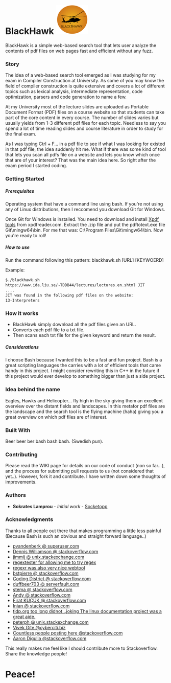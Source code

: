 # BlackHawk ![alt text](src/common/images/blackhawk_logo_color_xxsmall.png "blackhawk_logo_color")

BlackHawk is a simple web-based search tool that lets user analyze the contents of pdf files on web pages fast and efficient without any fuzz. 

### Story
The idea of a web-based search tool emerged as I was studying for my exam in Compiler Construction at University. As some of you may know the field of compiler construction is quite extensive and covers a lot of different topics such as lexical analysis, intermediate representation, code optimization, parsers and code generation to name a few. 

At my University most of the lecture slides are uploaded as Portable Document Format (PDF) files on a course website so that students can take part of the core content in every course. The number of slides varies but usually yields from 1-3 different pdf files for each topic. Needless to say you spend a lot of time reading slides and course literature in order to study for the final exam. 

As I was typing Ctrl + F... in a pdf file to see if what I was looking for existed in that pdf file, the idea suddenly hit me. What if there was some kind of tool that lets you scan all pdfs file on a website and lets you know which once that are of your interest? That was the main idea here. So right after the exam period I started coding.

### Getting Started
##### Prerequisites
Operating system that have a command line using bash. If you're not using any of Linux distributions, then I reccomend you download Git for Windows. 

Once Git for Windows is installed. You need to download and install
[Xpdf tools](https://www.xpdfreader.com/download.html) from xpdfreader.com. Extract the .zip file and put the pdftotext.exe file Git\mingw64\bin. 
For me that was: C:\Program Files\Git\mingw64\bin.
Now you're ready to roll! 


##### How to use
Run the command following this pattern: blackhawk.sh [URL] [KEYWOERD]

Example:
```
$./blackhawk.sh https://www.ida.liu.se/~TDDB44/lectures/lectures.en.shtml JIT
....
JIT was found in the following pdf files on the website:
13-Interpreters
```

### How it works
* BlackHawk simply download all the pdf files given an URL. 
* Converts each pdf file to a txt file.
* Then scans each txt file for the given keyword and return the result.

##### Considerations
I choose Bash because I wanted this to be a fast and fun project. Bash is a great scripting languages the carries with a lot of efficient tools that came handy in this project.
I might consider rewriting this in C++ in the future if this project would ever develop to something bigger than just a side project. 

### Idea behind the name
Eagles, Hawks and Helicopter... fly high in the sky giving them an excellent overview over the distant fields and landscapes. In this metafor pdf files are the landscape and the search tool is the flying machine (haha) giving you a great overview on which pdf files are of interest. 

### Built With
Beer beer ber bash bash bash. (Swedish pun).

### Contributing

Please read the WIKI page for details on our code of conduct (non so far...), and the process for submitting pull requests to us (not considered that yet..). However, fork it and contribute. I have written down some thoughts of improvements.

### Authors
* **Sokrates Lamprou** - *Initial work* - [Socketopp](https://github.com/Socketopp)

### Acknowledgments

Thanks to all people out there that makes programming a little less painful (Because Bash is such an obvious and straight forward language..)

* [pvandenberk @ superuser.com](https://superuser.com/questions/272265/getting-curl-to-output-http-status-code)
* [Dennis Williamson @ stackoverflow.com ](https://stackoverflow.com/questions/3183444/check-for-valid-link-url)
* [jimmij @ unix.stackexchange.com](https://unix.stackexchange.com/questions/183223/loop-over-files-returned-from-find)
* [regextester for allowing me to try regex ](https://www.regextester.com)
* [regexr was also very nice webtool](https://www.regexr.com/)
* [bstpierre @ stackoverflow.com](https://stackoverflow.com/questions/3236871/how-to-return-a-string-value-from-a-bash-function/3243034#3243034)
* [Coding District @ stackoverflow.com](https://stackoverflow.com/questions/4111475/how-to-do-a-logical-or-operation-in-shell-scripting)
* [duffbeer703 @ serverfault.com](https://serverfault.com/questions/7503/how-to-determine-if-a-bash-variable-is-empty)
* [stema @ stackoverflow.com](https://stackoverflow.com/questions/8374742/regex-last-occurrence)
* [Andy @ stackoverflow.com](https://stackoverflow.com/questions/19776979/regex-get-all-characters-after-last-slash-in-url)
* [Fırat KÜÇÜK @ stackoverflow.com](https://stackoverflow.com/questions/3362920/get-just-the-filename-from-a-path-in-a-bash-script)
* [Inian @ stackoverflow.com](https://stackoverflow.com/questions/50173113/loop-through-all-the-files-with-txt-extension-in-bash)
* [tldp.org too long didnot...joking The linux documentation project was a great aide.](http://tldp.org/LDP/GNU-Linux-Tools-Summary/html/x7969.htm)
* [peterph @ unix.stackexchange.com](https://unix.stackexchange.com/questions/68846/how-do-i-remove-all-sub-directories-from-within-a-directory
)
* [Vivek Gite @cyberciti.biz](https://www.cyberciti.biz/faq/finding-bash-shell-array-length-elements/)
* [Countless people posting here @stackoverflow.com](https://stackoverflow.com/questions/10582763/how-to-return-an-array-in-bash-without-using-globals)
* [Aaron Digulla @stackoverflow.com](https://stackoverflow.com/questions/29889074/how-to-wait-for-first-command-to-finish/29890106#29890106)

This really makes me feel like I should contribute more to Stackoverflow. Share the knowledge people!
# Peace!
